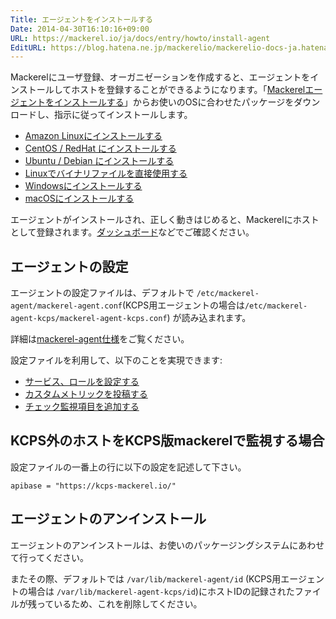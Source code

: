```yaml
---
Title: エージェントをインストールする
Date: 2014-04-30T16:10:16+09:00
URL: https://mackerel.io/ja/docs/entry/howto/install-agent
EditURL: https://blog.hatena.ne.jp/mackerelio/mackerelio-docs-ja.hatenablog.mackerel.io/atom/entry/12921228815722986017
---
```


Mackerelにユーザ登録、オーガニゼーションを作成すると、エージェントをインストールしてホストを登録することができるようになります。「[Mackerelエージェントをインストールする][]」からお使いのOSに合わせたパッケージをダウンロードし、指示に従ってインストールします。

- [Amazon Linuxにインストールする](./install-agent/amazon-linux)
- [CentOS / RedHat にインストールする](./install-agent/rpm)
- [Ubuntu / Debian にインストールする](./install-agent/deb)
- [Linuxでバイナリファイルを直接使用する](./install-agent/binary)
- [Windowsにインストールする](./install-agent/msi)
- [macOSにインストールする](./install-agent/mac)

エージェントがインストールされ、正しく動きはじめると、Mackerelにホストとして登録されます。[ダッシュボード](https://mackerel.io/my/dashboard)などでご確認ください。

<h2 id="configuration">エージェントの設定</h2>

エージェントの設定ファイルは、デフォルトで `/etc/mackerel-agent/mackerel-agent.conf`(KCPS用エージェントの場合は`/etc/mackerel-agent-kcps/mackerel-agent-kcps.conf`) が読み込まれます。

詳細は[mackerel-agent仕様](https://mackerel.io/ja/docs/entry/spec/agent)をご覧ください。

設定ファイルを利用して、以下のことを実現できます:

- [サービス、ロールを設定する](https://mackerel.io/ja/docs/entry/spec/agent#setting-services-and-roles)
- [カスタムメトリックを投稿する](https://mackerel.io/ja/docs/entry/advanced/custom-metrics)
- [チェック監視項目を追加する](https://mackerel.io/ja/docs/entry/custom-checks)

## KCPS外のホストをKCPS版mackerelで監視する場合

設定ファイルの一番上の行に以下の設定を記述して下さい。

    apibase = "https://kcps-mackerel.io/"

## エージェントのアンインストール

エージェントのアンインストールは、お使いのパッケージングシステムにあわせて行ってください。

またその際、デフォルトでは `/var/lib/mackerel-agent/id` (KCPS用エージェントの場合は `/var/lib/mackerel-agent-kcps/id`)にホストIDの記録されたファイルが残っているため、これを削除してください。

[Mackerelエージェントをインストールする]: https://mackerel.io/my/instruction-agent
